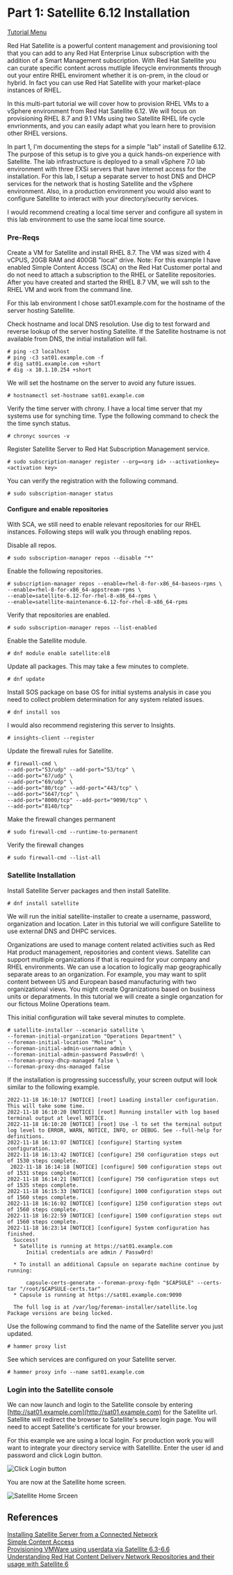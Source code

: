 # Part 1: Satellite 6.12 Installation   

[Tutorial Menu](https://github.com/pslucas0212/RedHat-Satellite-6.12-VM-Provisioning-to-vSphere-Tutorial/blob/main/README.md)

Red Hat Satellite is a powerful content management and provisioning tool that you can add to any Red Hat Enterprise Linux subscription with the addition of a Smart Management subscription.  With Red Hat Satellite you can curate specific content across mutliple lifecycle environments through out your entire RHEL enviroment whether it is on-prem, in the cloud or hybrid.  In fact you can use Red Hat Satellite with your market-place instances of RHEL.  

In this multi-part tutorial we will cover how to provision RHEL VMs to a vSphere environment from Red Hat Satellite 6.12.  We will focus on provisioning RHEL 8.7 and 9.1 VMs using two Satellite RHEL life cycle envrionments, and you can easily adapt what you learn here to provision other RHEL versions.

In part 1, I'm documenting the steps for a simple "lab" install of Satellite 6.12.  The purpose of this setup is to give you a quick hands-on experience with Satellite.  The lab infrastructure is deployed to a small vSphere 7.0 lab environment with three EXSi servers that have internet access for the installation.  For this lab, I setup a separate server to host DNS and DHCP services for the network that is hosting Satellite and the vSphere environment.  Also, in a production environment you would also want to configure Satellite to interact with your directory/security services.  

I would recommend creating a local time server and configure all system in this lab environment to use the same local time source.


### Pre-Reqs


Create a VM for Satellite and install RHEL 8.7.  The VM was sized with 4 vCPUS, 20GB RAM and 400GB "local" drive.  Note: For this example I have enabled Simple Content Access (SCA) on the Red Hat Customer portal and do not need to attach a subscription to the RHEL or Satellite repositories.  After you have created and started the RHEL 8.7 VM, we will ssh to the RHEL VM and work from the command line.

For this lab environment I chose sat01.example.com for the hostname of the server hosting Satellite. 

Check hostname and local DNS resolution.  Use dig to test forward and reverse lookup of the server hosting Satellite.  If the Satellite hostname is not available from DNS, the initial installation will fail.    
```
# ping -c3 localhost
# ping -c3 sat01.example.com -f
# dig sat01.example.com +short
# dig -x 10.1.10.254 +short
```   
We will set the hostname on the server to avoid any future issues.
```
# hostnamectl set-hostname sat01.example.com
```

Verify the time server with chrony.  I have a local time server that my systems use for synching time.  Type the following command to check the the time synch status.  
```
# chronyc sources -v
```
Register Satellite Server to Red Hat Subscription Management service.
```
# sudo subscription-manager register --org=<org id> --activationkey=<activation key>
```
You can verify the registration with the following command.
```
# sudo subscription-manager status
```    
#### Configure and enable repositories  

With SCA, we still need to enable relevant repositories for our RHEL instances.  Following steps will walk you through enabling repos.

Disable all repos.
```    
# sudo subscription-manager repos --disable "*"
```       
Enable the following repositories.
```    
# subscription-manager repos --enable=rhel-8-for-x86_64-baseos-rpms \
--enable=rhel-8-for-x86_64-appstream-rpms \
--enable=satellite-6.12-for-rhel-8-x86_64-rpms \
--enable=satellite-maintenance-6.12-for-rhel-8-x86_64-rpms
```
Verify that repositories are enabled.
```
# sudo subscription-manager repos --list-enabled
```
Enable the Satellite module.
```
# dnf module enable satellite:el8
```

Update all packages.  This may take a few minutes to complete.
```
# dnf update
```
Install SOS package on base OS for initial systems analysis in case you need to collect problem determination for any system related issues.  
```
# dnf install sos
```
 I would also recommend registering this server to Insights.  
```
# insights-client --register
```

Update the firewall rules for Satellite.
```
# firewall-cmd \
--add-port="53/udp" --add-port="53/tcp" \
--add-port="67/udp" \
--add-port="69/udp" \
--add-port="80/tcp" --add-port="443/tcp" \
--add-port="5647/tcp" \
--add-port="8000/tcp" --add-port="9090/tcp" \
--add-port="8140/tcp"
```

Make the firewall changes permanent
```
# sudo firewall-cmd --runtime-to-permanent
```

Verify the firewall changes
```
# sudo firewall-cmd --list-all
```

### Satellite Installation
Install Satellite Server packages and then install Satellite.  
```     
# dnf install satellite
```

We will run the initial satellite-installer to create a username, password, organization and location.  Later in this tutorial we will configure Satellite to use external DNS and DHPC services.  

Organizations are used to manage content related activities such as Red Hat product management, repositories and content views. Satellite can support mutliple organizations if that is required for your company and RHEL environments. We can use a location to logically map geographically separate areas to an organization.  For example, you may want to split content between US and European based manufacturing with two organizational views. You might create Ogranizations based on business units or deparatments. In this tutorial we will create a single organzation for our fictous Moline Operations team.

This initial configuration will take several minutes to complete.  
```
# satellite-installer --scenario satellite \
--foreman-initial-organization "Operations Department" \
--foreman-initial-location "Moline" \
--foreman-initial-admin-username admin \
--foreman-initial-admin-password Passw0rd! \
--foreman-proxy-dhcp-managed false \
--foreman-proxy-dns-managed false
```
If the installation is progressing successfully, your screen output will look similar to the following example.
```
2022-11-18 16:10:17 [NOTICE] [root] Loading installer configuration. This will take some time.
2022-11-18 16:10:20 [NOTICE] [root] Running installer with log based terminal output at level NOTICE.
2022-11-18 16:10:20 [NOTICE] [root] Use -l to set the terminal output log level to ERROR, WARN, NOTICE, INFO, or DEBUG. See --full-help for definitions.
2022-11-18 16:13:07 [NOTICE] [configure] Starting system configuration.
2022-11-18 16:13:42 [NOTICE] [configure] 250 configuration steps out of 1530 steps complete.
 2022-11-18 16:14:18 [NOTICE] [configure] 500 configuration steps out of 1531 steps complete.
2022-11-18 16:14:21 [NOTICE] [configure] 750 configuration steps out of 1535 steps complete.
2022-11-18 16:15:33 [NOTICE] [configure] 1000 configuration steps out of 1560 steps complete.
2022-11-18 16:16:02 [NOTICE] [configure] 1250 configuration steps out of 1560 steps complete.
2022-11-18 16:22:59 [NOTICE] [configure] 1500 configuration steps out of 1560 steps complete.
2022-11-18 16:23:14 [NOTICE] [configure] System configuration has finished.
  Success!
  * Satellite is running at https://sat01.example.com
      Initial credentials are admin / Passw0rd!

  * To install an additional Capsule on separate machine continue by running:

      capsule-certs-generate --foreman-proxy-fqdn "$CAPSULE" --certs-tar "/root/$CAPSULE-certs.tar"
  * Capsule is running at https://sat01.example.com:9090

  The full log is at /var/log/foreman-installer/satellite.log
Package versions are being locked.
```

Use the following command to find the name of the Satellite server you just updated.
```
# hammer proxy list
```

See which services are configured on your Satellite server.  
```
# hammer proxy info --name sat01.example.com
```

### Login into the Satellite console  

We can now launch and login to the Satellite console by entering [http://sat01.example.com](http://sat01.example.com) for the Satellite url.  Satellite will redirect the browser to Satellite's secure login page.  You will need to accept Satellite's certificate for your browser.  

For this example we are using a local login.  For production work you will want to integrate your directory service with Satelllite. Enter the user id and password and click Login button.  

![Click Login button](/images/sat01.png)  

You are now at the Satellite home screen.  

![Satellite Home Srceen](/images/sat02.png)  



## References  
[Installing Satellite Server from a Connected Network](https://access.redhat.com/documentation/en-us/red_hat_satellite/6.12/html/installing_satellite_server_from_a_connected_network/index)   
[Simple Content Access](https://access.redhat.com/articles/simple-content-access)  
[Provisioning VMWare using userdata via Satellite 6.3-6.6](https://access.redhat.com/blogs/1169563/posts/3640721)  
[Understanding Red Hat Content Delivery Network Repositories and their usage with Satellite 6](https://access.redhat.com/articles/1586183)

